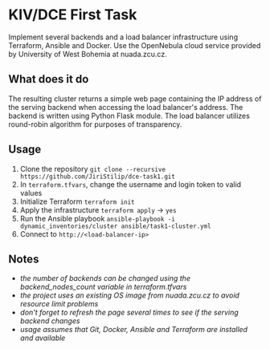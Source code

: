 # KIV/DCE First Task
Implement several backends and a load balancer infrastructure using Terraform, Ansible and Docker. Use the OpenNebula cloud service provided by University of West Bohemia at nuada.zcu.cz.

## What does it do
The resulting cluster returns a simple web page containing the IP address of the serving backend when accessing the load balancer's address. The backend is written using Python Flask module. The load balancer utilizes round-robin algorithm for purposes of transparency.

## Usage
1. Clone the repository
   `git clone --recursive https://github.com/JiriStilip/dce-task1.git`
2. In `terraform.tfvars`, change the username and login token to valid values
3. Initialize Terraform
   `terraform init`
4. Apply the infrastructure
   `terraform apply` -> `yes`
5. Run the Ansible playbook
   `ansible-playbook -i dynamic_inventories/cluster ansible/task1-cluster.yml`
6. Connect to `http://<load-balancer-ip>`

## Notes
- *the number of backends can be changed using the backend_nodes_count variable in terraform.tfvars*
- *the project uses an existing OS image from nuada.zcu.cz to avoid resource limit problems*
- *don't forget to refresh the page several times to see if the serving backend changes*
- *usage assumes that Git, Docker, Ansible and Terraform are installed and available*
